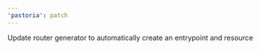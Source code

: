 ```yaml
---
'pastoria': patch
---
```


Update router generator to automatically create an entrypoint and resource
